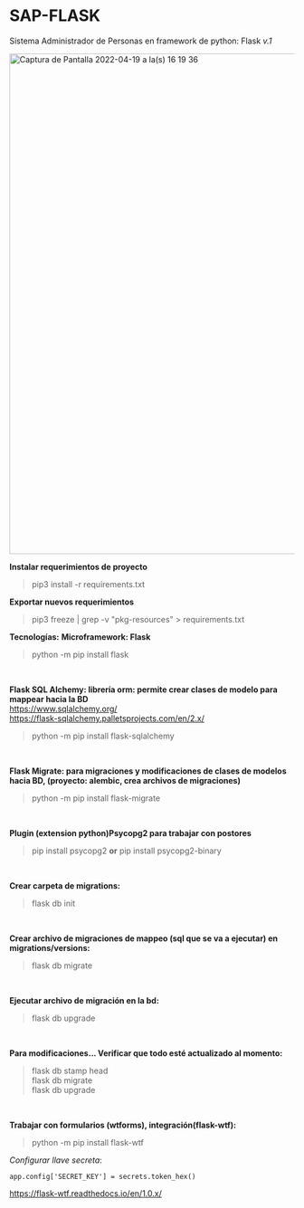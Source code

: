 # SAP-FLASK
Sistema Administrador de Personas en framework de python: Flask *v.1*


<img width="885" alt="Captura de Pantalla 2022-04-19 a la(s) 16 19 36" src="https://user-images.githubusercontent.com/39862006/164103692-b2aec98e-cdde-4c4e-b5a2-734a04d7f4ef.png">

<br>

**Instalar requerimientos de proyecto**
> pip3 install -r requirements.txt

**Exportar nuevos requerimientos**
> pip3 freeze | grep -v "pkg-resources" > requirements.txt

**Tecnologías:**
**Microframework: Flask**
> python -m pip install flask

<br>

**Flask SQL Alchemy: librería orm: permite crear clases de modelo para mappear hacia la BD**
<br>
https://www.sqlalchemy.org/
<br>
https://flask-sqlalchemy.palletsprojects.com/en/2.x/
<br>
> python -m pip install flask-sqlalchemy
<br>

**Flask Migrate: para migraciones y modificaciones de clases de modelos hacia BD, (proyecto: alembic, crea archivos de migraciones)**
> python -m pip install flask-migrate

<br>

**Plugin (extension python)Psycopg2 para trabajar con postores**
> pip install psycopg2
**or**
> pip install psycopg2-binary

<br>

**Crear carpeta de migrations:**
> flask db init

<br>

**Crear archivo de migraciones de mappeo (sql que se va a ejecutar) en migrations/versions:**
> flask db migrate

<br>

**Ejecutar archivo de migración en la bd:**
> flask db upgrade

<br>

**Para modificaciones...
Verificar que todo esté actualizado al momento:**
> flask db stamp head <br>
> flask db migrate <br>
> flask db upgrade

<br>

**Trabajar con formularios (wtforms), integración(flask-wtf):**
> python -m pip install flask-wtf
 
_Configurar llave secreta_:

    app.config['SECRET_KEY'] = secrets.token_hex()

https://flask-wtf.readthedocs.io/en/1.0.x/

